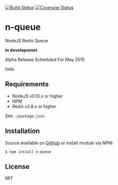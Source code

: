 [![Build Status](https://travis-ci.org/gregl83/n-queue.svg?branch=master)](https://travis-ci.org/gregl83/n-queue)
[![Coverage Status](https://coveralls.io/repos/gregl83/n-queue/badge.svg)](https://coveralls.io/r/gregl83/n-queue?branch=master)
# n-queue

NodeJS Redis Queue

**in developemnt**

Alpha Release Scheduled For May 2015

todo

## Requirements

- NodeJS v0.10.x or higher
- NPM
- Redis v2.8.x or higher

See `./package.json`

## Installation

Source available on [GitHub](https://github.com/gregl83/n-queue) or install module via NPM:

    $ npm install n-queue

## License

MIT